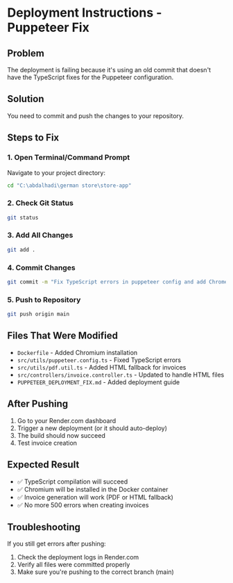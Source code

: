 # Deployment Instructions - Puppeteer Fix

## Problem
The deployment is failing because it's using an old commit that doesn't have the TypeScript fixes for the Puppeteer configuration.

## Solution
You need to commit and push the changes to your repository.

## Steps to Fix

### 1. Open Terminal/Command Prompt
Navigate to your project directory:
```bash
cd "C:\abdalhadi\german store\store-app"
```

### 2. Check Git Status
```bash
git status
```

### 3. Add All Changes
```bash
git add .
```

### 4. Commit Changes
```bash
git commit -m "Fix TypeScript errors in puppeteer config and add Chrome installation to Dockerfile"
```

### 5. Push to Repository
```bash
git push origin main
```

## Files That Were Modified
- `Dockerfile` - Added Chromium installation
- `src/utils/puppeteer.config.ts` - Fixed TypeScript errors
- `src/utils/pdf.util.ts` - Added HTML fallback for invoices
- `src/controllers/invoice.controller.ts` - Updated to handle HTML files
- `PUPPETEER_DEPLOYMENT_FIX.md` - Added deployment guide

## After Pushing
1. Go to your Render.com dashboard
2. Trigger a new deployment (or it should auto-deploy)
3. The build should now succeed
4. Test invoice creation

## Expected Result
- ✅ TypeScript compilation will succeed
- ✅ Chromium will be installed in the Docker container
- ✅ Invoice generation will work (PDF or HTML fallback)
- ✅ No more 500 errors when creating invoices

## Troubleshooting
If you still get errors after pushing:
1. Check the deployment logs in Render.com
2. Verify all files were committed properly
3. Make sure you're pushing to the correct branch (main)
